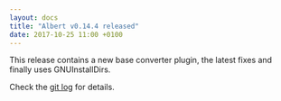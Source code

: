 ```yaml
---
layout: docs
title: "Albert v0.14.4 released"
date: 2017-10-25 11:00 +0100
---
```


This release contains a new base converter plugin, the latest fixes and finally uses GNUInstallDirs.

Check the [git log](https://github.com/albertlauncher/albert/commits/v0.14.4) for details.
